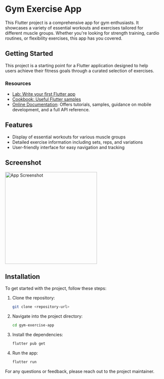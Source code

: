 # Gym Exercise App

This Flutter project is a comprehensive app for gym enthusiasts. It showcases a variety of essential workouts and exercises tailored for different muscle groups. Whether you're looking for strength training, cardio routines, or flexibility exercises, this app has you covered.

## Getting Started

This project is a starting point for a Flutter application designed to help users achieve their fitness goals through a curated selection of exercises.

### Resources

- [Lab: Write your first Flutter app](https://docs.flutter.dev/get-started/codelab)
- [Cookbook: Useful Flutter samples](https://docs.flutter.dev/cookbook)
- [Online Documentation](https://docs.flutter.dev/): Offers tutorials, samples, guidance on mobile development, and a full API reference.

## Features

- Display of essential workouts for various muscle groups
- Detailed exercise information including sets, reps, and variations
- User-friendly interface for easy navigation and tracking

## Screenshot
<img src="https://github.com/user-attachments/assets/2e990a18-2e56-4dde-9b8c-94771b30b4d0" alt="App Screenshot" width="300">

## Installation

To get started with the project, follow these steps:

1. Clone the repository:
    ```bash
    git clone <repository-url>
    ```
2. Navigate into the project directory:
    ```bash
    cd gym-exercise-app
    ```
3. Install the dependencies:
    ```bash
    flutter pub get
    ```
4. Run the app:
    ```bash
    flutter run
    ```

For any questions or feedback, please reach out to the project maintainer.
